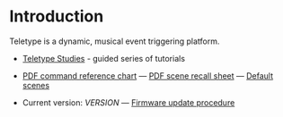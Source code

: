 # Introduction

Teletype is a dynamic, musical event triggering platform.

* [Teletype Studies](https://monome.org/docs/modular/teletype/studies-1) - guided series of tutorials
* [PDF command reference chart](https://monome.org/docs/modular/teletype/TT_commands_3.0.pdf)
&mdash; [PDF scene recall sheet](https://monome.org/docs/modular/teletype/TT_scene_RECALL_sheet.pdf)
&mdash; [Default scenes](http://monome.org/docs/modular/teletype/scenes-1.0/)

* Current version: _VERSION_
&mdash; [Firmware update procedure](https://monome.org/docs/modular/update/)

